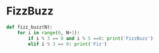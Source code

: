 # FizzBuzz

```python
def fizz_buzz(N):
    for i in range(0, N+1):
        if i % 3 == 0 and i % 5 ==0: print('FizzBuzz')
        elif i % 3 == 0: print('Fiz')
```